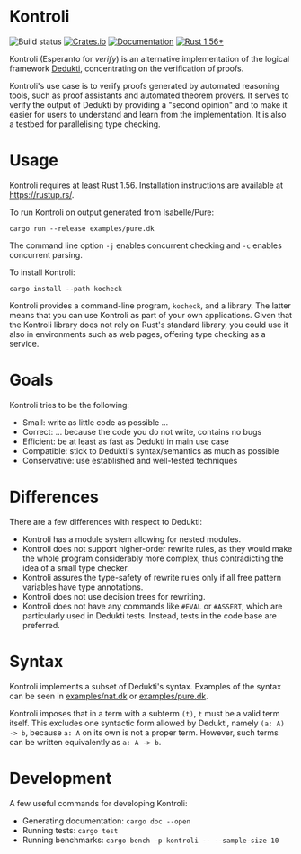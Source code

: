 # Kontroli

![Build status](https://github.com/01mf02/kontroli-rs/workflows/Rust/badge.svg)
[![Crates.io](https://img.shields.io/crates/v/kontroli.svg)](https://crates.io/crates/kontroli)
[![Documentation](https://docs.rs/kontroli/badge.svg)](https://docs.rs/kontroli)
[![Rust 1.56+](https://img.shields.io/badge/rust-1.56+-orange.svg)](https://www.rust-lang.org)

Kontroli (Esperanto for *verify*) is
an alternative implementation of the logical framework [Dedukti],
concentrating on the verification of proofs.

Kontroli's use case is to
verify proofs generated by automated reasoning tools,
such as proof assistants and automated theorem provers.
It serves to verify the output of Dedukti by providing a "second opinion" and
to make it easier for users to understand and learn from the implementation.
It is also a testbed for parallelising type checking.

# Usage

Kontroli requires at least Rust 1.56.
Installation instructions are available at <https://rustup.rs/>.

To run Kontroli on output generated from Isabelle/Pure:

    cargo run --release examples/pure.dk

The command line option
`-j` enables concurrent checking and
`-c` enables concurrent parsing.

To install Kontroli:

    cargo install --path kocheck

Kontroli provides a command-line program, `kocheck`, and a library.
The latter means that you can use Kontroli as part of your own applications.
Given that the Kontroli library does not rely on Rust's standard library,
you could use it also in environments such as web pages,
offering type checking as a service.

# Goals

Kontroli tries to be the following:

* Small: write as little code as possible ...
* Correct: ... because the code you do not write, contains no bugs
* Efficient: be at least as fast as Dedukti in main use case
* Compatible: stick to Dedukti's syntax/semantics as much as possible
* Conservative: use established and well-tested techniques

# Differences

There are a few differences with respect to Dedukti:

* Kontroli has a module system allowing for nested modules.
* Kontroli does not support higher-order rewrite rules,
  as they would make the whole program considerably more complex,
  thus contradicting the idea of a small type checker.
* Kontroli assures the type-safety of rewrite rules only if
  all free pattern variables have type annotations.
* Kontroli does not use decision trees for rewriting.
* Kontroli does not have any commands like `#EVAL` or `#ASSERT`,
  which are particularly used in Dedukti tests.
  Instead, tests in the code base are preferred.

# Syntax

Kontroli implements a subset of Dedukti's syntax.
Examples of the syntax can be seen in
[examples/nat.dk](examples/nat.dk) or
[examples/pure.dk](examples/pure.dk).

Kontroli imposes that in a term with a subterm `(t)`, `t` must be a valid term itself.
This excludes one syntactic form allowed by Dedukti, namely `(a: A) -> b`,
because `a: A` on its own is not a proper term.
However, such terms can be written equivalently as `a: A -> b`.

# Development

A few useful commands for developing Kontroli:

* Generating documentation: `cargo doc --open`
* Running tests: `cargo test`
* Running benchmarks: `cargo bench -p kontroli -- --sample-size 10`


[Dedukti]: https://deducteam.github.io/
